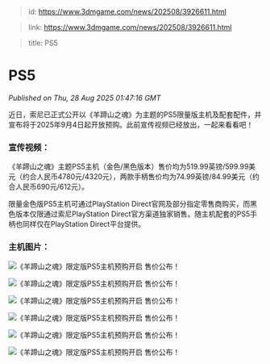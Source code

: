 > id: https://www.3dmgame.com/news/202508/3926611.html

> link: https://www.3dmgame.com/news/202508/3926611.html

> title: PS5

# PS5
_Published on Thu, 28 Aug 2025 01:47:16 GMT_

近日，索尼已正式公开以《羊蹄山之魂》为主题的PS5限量版主机及配套配件，并宣布将于2025年9月4日起开放预购。此前宣传视频已经放出，一起来看看吧！

### 宣传视频：

《羊蹄山之魂》主题PS5主机（金色/黑色版本）售价均为519.99英镑/599.99美元（约合人民币4780元/4320元），两款手柄售价均为74.99英镑/84.99美元（约合人民币690元/612元）。

限量金色版PS5主机可通过PlayStation Direct官网及部分指定零售商购买，而黑色版本仅限通过索尼PlayStation Direct官方渠道独家销售。随主机配套的PS5手柄也同样仅在PlayStation Direct平台提供。

### 主机图片：

![《羊蹄山之魂》限定版PS5主机预购开启 售价公布！](https://img.3dmgame.com/uploads/images/news/20250828/1756345579_650605.jpg)

![《羊蹄山之魂》限定版PS5主机预购开启 售价公布！](https://img.3dmgame.com/uploads/images/news/20250828/1756345580_481881.jpg)

![《羊蹄山之魂》限定版PS5主机预购开启 售价公布！](https://img.3dmgame.com/uploads/images/news/20250828/1756345580_637992.jpg)

![《羊蹄山之魂》限定版PS5主机预购开启 售价公布！](https://img.3dmgame.com/uploads/images/news/20250828/1756345580_486334.jpg)

![《羊蹄山之魂》限定版PS5主机预购开启 售价公布！](https://img.3dmgame.com/uploads/images/news/20250828/1756345580_699584.jpg)

![《羊蹄山之魂》限定版PS5主机预购开启 售价公布！](https://img.3dmgame.com/uploads/images/news/20250828/1756345580_304936.jpg)
